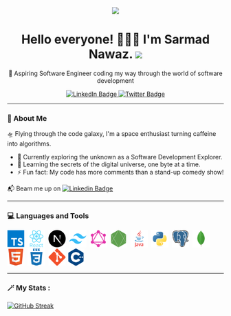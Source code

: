 <div align="center">

  <img src="https://media.giphy.com/media/iIqmM5tTjmpOB9mpbn/giphy.gif" width="100"/>

  <h1>
    Hello everyone! 🙋🏻‍♂️ I'm Sarmad Nawaz.
    <img src="https://media.giphy.com/media/hvRJCLFzcasrR4ia7z/giphy.gif" width="30px"/>
  </h1>

  <p>
  🚀 Aspiring Software Engineer coding my way through the world of software development
  </p>

  <div id="badges">
    <a href="https://www.linkedin.com/in/sarmad-nawaz/">
      <img src="https://img.shields.io/badge/Connect%20on-LinkedIn-blue?style=for-the-badge&logo=linkedin&logoColor=white" alt="LinkedIn Badge"/>
    </a>
    <a href="https://twitter.com/sarmadnawaz_">
      <img src="https://img.shields.io/badge/Follow%20on-Twitter-black?style=for-the-badge&logo=X&logoColor=white" alt="Twitter Badge"/>
    </a>
  </div>

</div>

---

### 🌟 About Me

🛸 Flying through the code galaxy, I'm a space enthusiast turning caffeine into algorithms.

- 🌌 Currently exploring the unknown as a Software Development Explorer.
- 🌠 Learning the secrets of the digital universe, one byte at a time.
- ⚡ Fun fact: My code has more comments than a stand-up comedy show!

📬 Beam me up on [![Linkedin Badge](https://img.shields.io/badge/-Sarmad-blue?style=flat&logo=Linkedin&logoColor=white)](https://www.linkedin.com/in/sarmad-nawaz/)

---

### 💻 Languages and Tools

<div>
  <img src="https://github.com/devicons/devicon/blob/master/icons/typescript/typescript-original.svg" title="TypeScript" alt="TypeScript" width="40" height="40"/>&nbsp;
  <img src="https://github.com/devicons/devicon/blob/master/icons/react/react-original-wordmark.svg" title="React" alt="React" width="40" height="40"/>&nbsp;
  <img src="https://github.com/devicons/devicon/blob/master/icons/nextjs/nextjs-original.svg" title="Next JS" alt="nextjs" width="40" height="40"/>&nbsp;
  <img src="https://github.com/devicons/devicon/blob/master/icons/tailwindcss/tailwindcss-plain.svg" title="Tailwind CSS" alt="Tailwind Css" width="40" height="40"/>&nbsp;
  <img src="https://github.com/devicons/devicon/blob/master/icons/graphql/graphql-plain.svg" title="GraphQL"  alt="GraphQL" width="40" height="40"/>&nbsp;
  <img src="https://github.com/devicons/devicon/blob/master/icons/nodejs/nodejs-plain.svg" title="NodeJS" alt="nodejs" width="40" height="40"/>&nbsp;
  <img src="https://github.com/devicons/devicon/blob/master/icons/java/java-original-wordmark.svg" title="Java" alt="Java" width="40" height="40"/>&nbsp;
  <img src="https://github.com/devicons/devicon/blob/master/icons/python/python-original.svg" title="Python" alt="python" width="40" height="40"/>&nbsp;
  <img src="https://github.com/devicons/devicon/blob/master/icons/postgresql/postgresql-original.svg" title="PostgreSQL" alt="postgreSQL " width="40" height="40"/>&nbsp;
  <img src="https://github.com/devicons/devicon/blob/master/icons/mongodb/mongodb-original.svg" title="MongoDB"  alt="mongodb" width="40" height="40"/>&nbsp;
  <img src="https://github.com/devicons/devicon/blob/master/icons/html5/html5-original.svg" title="HTML5" alt="HTML" width="40" height="40"/>&nbsp;
  <img src="https://github.com/devicons/devicon/blob/master/icons/css3/css3-plain-wordmark.svg"  title="CSS3" alt="CSS" width="40" height="40"/>&nbsp;
  <img src="https://github.com/devicons/devicon/blob/master/icons/git/git-original.svg" title="Git" **alt="Git" width="40" height="40"/>
  <img src="https://github.com/devicons/devicon/blob/master/icons/cplusplus/cplusplus-plain.svg"  title="CSS3" alt="CSS" width="40" height="40"/>
</div>

---

### :magic_wand: My Stats :

[![GitHub Streak](http://github-readme-streak-stats.herokuapp.com?user=sarmadnawaz&theme=dark&background=000000)](https://git.io/streak-stats)


